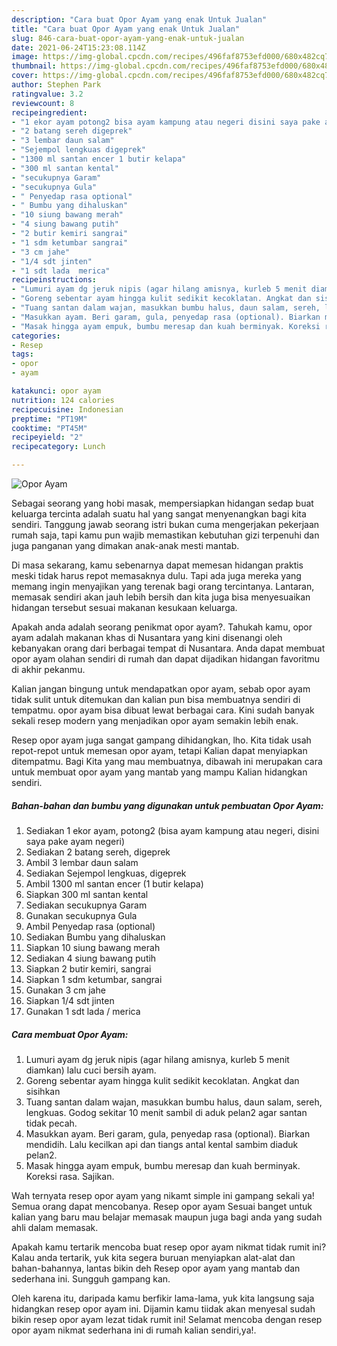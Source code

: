 ```yaml
---
description: "Cara buat Opor Ayam yang enak Untuk Jualan"
title: "Cara buat Opor Ayam yang enak Untuk Jualan"
slug: 846-cara-buat-opor-ayam-yang-enak-untuk-jualan
date: 2021-06-24T15:23:08.114Z
image: https://img-global.cpcdn.com/recipes/496faf8753efd000/680x482cq70/opor-ayam-foto-resep-utama.jpg
thumbnail: https://img-global.cpcdn.com/recipes/496faf8753efd000/680x482cq70/opor-ayam-foto-resep-utama.jpg
cover: https://img-global.cpcdn.com/recipes/496faf8753efd000/680x482cq70/opor-ayam-foto-resep-utama.jpg
author: Stephen Park
ratingvalue: 3.2
reviewcount: 8
recipeingredient:
- "1 ekor ayam potong2 bisa ayam kampung atau negeri disini saya pake ayam negeri"
- "2 batang sereh digeprek"
- "3 lembar daun salam"
- "Sejempol lengkuas digeprek"
- "1300 ml santan encer 1 butir kelapa"
- "300 ml santan kental"
- "secukupnya Garam"
- "secukupnya Gula"
- " Penyedap rasa optional"
- " Bumbu yang dihaluskan"
- "10 siung bawang merah"
- "4 siung bawang putih"
- "2 butir kemiri sangrai"
- "1 sdm ketumbar sangrai"
- "3 cm jahe"
- "1/4 sdt jinten"
- "1 sdt lada  merica"
recipeinstructions:
- "Lumuri ayam dg jeruk nipis (agar hilang amisnya, kurleb 5 menit diamkan) lalu cuci bersih ayam."
- "Goreng sebentar ayam hingga kulit sedikit kecoklatan. Angkat dan sisihkan"
- "Tuang santan dalam wajan, masukkan bumbu halus, daun salam, sereh, lengkuas. Godog sekitar 10 menit sambil di aduk pelan2 agar santan tidak pecah."
- "Masukkan ayam. Beri garam, gula, penyedap rasa (optional). Biarkan mendidih. Lalu kecilkan api dan tiangs antal kental sambim diaduk pelan2."
- "Masak hingga ayam empuk, bumbu meresap dan kuah berminyak. Koreksi rasa. Sajikan."
categories:
- Resep
tags:
- opor
- ayam

katakunci: opor ayam 
nutrition: 124 calories
recipecuisine: Indonesian
preptime: "PT19M"
cooktime: "PT45M"
recipeyield: "2"
recipecategory: Lunch

---
```



![Opor Ayam](https://img-global.cpcdn.com/recipes/496faf8753efd000/680x482cq70/opor-ayam-foto-resep-utama.jpg)

Sebagai seorang yang hobi masak, mempersiapkan hidangan sedap buat keluarga tercinta adalah suatu hal yang sangat menyenangkan bagi kita sendiri. Tanggung jawab seorang istri bukan cuma mengerjakan pekerjaan rumah saja, tapi kamu pun wajib memastikan kebutuhan gizi terpenuhi dan juga panganan yang dimakan anak-anak mesti mantab.

Di masa  sekarang, kamu sebenarnya dapat memesan hidangan praktis meski tidak harus repot memasaknya dulu. Tapi ada juga mereka yang memang ingin menyajikan yang terenak bagi orang tercintanya. Lantaran, memasak sendiri akan jauh lebih bersih dan kita juga bisa menyesuaikan hidangan tersebut sesuai makanan kesukaan keluarga. 



Apakah anda adalah seorang penikmat opor ayam?. Tahukah kamu, opor ayam adalah makanan khas di Nusantara yang kini disenangi oleh kebanyakan orang dari berbagai tempat di Nusantara. Anda dapat membuat opor ayam olahan sendiri di rumah dan dapat dijadikan hidangan favoritmu di akhir pekanmu.

Kalian jangan bingung untuk mendapatkan opor ayam, sebab opor ayam tidak sulit untuk ditemukan dan kalian pun bisa membuatnya sendiri di tempatmu. opor ayam bisa dibuat lewat berbagai cara. Kini sudah banyak sekali resep modern yang menjadikan opor ayam semakin lebih enak.

Resep opor ayam juga sangat gampang dihidangkan, lho. Kita tidak usah repot-repot untuk memesan opor ayam, tetapi Kalian dapat menyiapkan ditempatmu. Bagi Kita yang mau membuatnya, dibawah ini merupakan cara untuk membuat opor ayam yang mantab yang mampu Kalian hidangkan sendiri.

<!--inarticleads1-->

##### Bahan-bahan dan bumbu yang digunakan untuk pembuatan Opor Ayam:

1. Sediakan 1 ekor ayam, potong2 (bisa ayam kampung atau negeri, disini saya pake ayam negeri)
1. Sediakan 2 batang sereh, digeprek
1. Ambil 3 lembar daun salam
1. Sediakan Sejempol lengkuas, digeprek
1. Ambil 1300 ml santan encer (1 butir kelapa)
1. Siapkan 300 ml santan kental
1. Sediakan secukupnya Garam
1. Gunakan secukupnya Gula
1. Ambil  Penyedap rasa (optional)
1. Sediakan  Bumbu yang dihaluskan
1. Siapkan 10 siung bawang merah
1. Sediakan 4 siung bawang putih
1. Siapkan 2 butir kemiri, sangrai
1. Siapkan 1 sdm ketumbar, sangrai
1. Gunakan 3 cm jahe
1. Siapkan 1/4 sdt jinten
1. Gunakan 1 sdt lada / merica




<!--inarticleads2-->

##### Cara membuat Opor Ayam:

1. Lumuri ayam dg jeruk nipis (agar hilang amisnya, kurleb 5 menit diamkan) lalu cuci bersih ayam.
1. Goreng sebentar ayam hingga kulit sedikit kecoklatan. Angkat dan sisihkan
1. Tuang santan dalam wajan, masukkan bumbu halus, daun salam, sereh, lengkuas. Godog sekitar 10 menit sambil di aduk pelan2 agar santan tidak pecah.
1. Masukkan ayam. Beri garam, gula, penyedap rasa (optional). Biarkan mendidih. Lalu kecilkan api dan tiangs antal kental sambim diaduk pelan2.
1. Masak hingga ayam empuk, bumbu meresap dan kuah berminyak. Koreksi rasa. Sajikan.




Wah ternyata resep opor ayam yang nikamt simple ini gampang sekali ya! Semua orang dapat mencobanya. Resep opor ayam Sesuai banget untuk kalian yang baru mau belajar memasak maupun juga bagi anda yang sudah ahli dalam memasak.

Apakah kamu tertarik mencoba buat resep opor ayam nikmat tidak rumit ini? Kalau anda tertarik, yuk kita segera buruan menyiapkan alat-alat dan bahan-bahannya, lantas bikin deh Resep opor ayam yang mantab dan sederhana ini. Sungguh gampang kan. 

Oleh karena itu, daripada kamu berfikir lama-lama, yuk kita langsung saja hidangkan resep opor ayam ini. Dijamin kamu tiidak akan menyesal sudah bikin resep opor ayam lezat tidak rumit ini! Selamat mencoba dengan resep opor ayam nikmat sederhana ini di rumah kalian sendiri,ya!.


